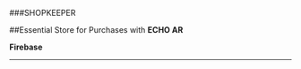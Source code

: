 
###SHOPKEEPER 

##Essential Store for Purchases with 
  **ECHO AR**


 **Firebase**

 ---------------------------------------------------------------------------------------------
 

